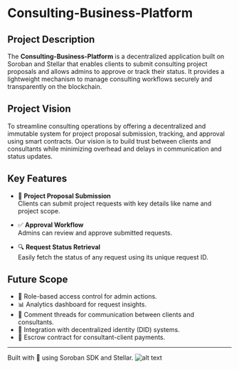 # Consulting-Business-Platform

## Project Description

The **Consulting-Business-Platform** is a decentralized application built on Soroban and Stellar that enables clients to submit consulting project proposals and allows admins to approve or track their status. It provides a lightweight mechanism to manage consulting workflows securely and transparently on the blockchain.

## Project Vision

To streamline consulting operations by offering a decentralized and immutable system for project proposal submission, tracking, and approval using smart contracts. Our vision is to build trust between clients and consultants while minimizing overhead and delays in communication and status updates.

## Key Features

- 📝 **Project Proposal Submission**  
  Clients can submit project requests with key details like name and project scope.

- ✅ **Approval Workflow**  
  Admins can review and approve submitted requests.

- 🔍 **Request Status Retrieval**  
  Easily fetch the status of any request using its unique request ID.

## Future Scope

- 🔐 Role-based access control for admin actions.
- 📊 Analytics dashboard for request insights.
- 💬 Comment threads for communication between clients and consultants.
- 🔗 Integration with decentralized identity (DID) systems.
- 💼 Escrow contract for consultant-client payments.

---

Built with 💙 using Soroban SDK and Stellar.
![alt text](<Screenshot 2025-04-25 152837-1.png>)
